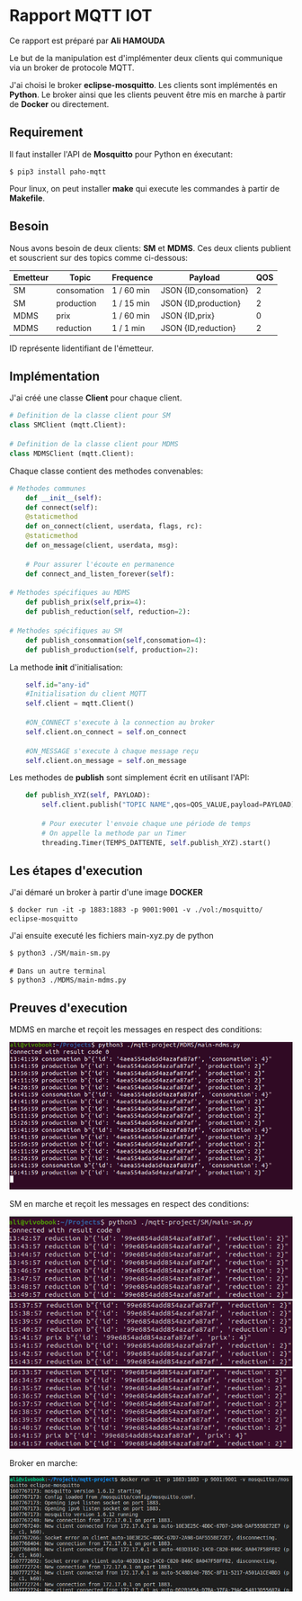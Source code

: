 # Rapport MQTT IOT 
Ce rapport est préparé par **Ali HAMOUDA**

Le but de la manipulation est d'implémenter deux clients qui communique via un broker de protocole MQTT.

J'ai choisi le broker **eclipse-mosquitto**.
Les clients sont implémentés en **Python**.
Le broker ainsi que les clients peuvent être mis en marche à partir de **Docker** ou directement.

## Requirement
Il faut installer l'API de **Mosquitto** pour Python en éxecutant:

```
$ pip3 install paho-mqtt
```

Pour linux, on peut installer **make** qui execute les commandes à partir de **Makefile**.

## Besoin
Nous avons besoin de deux clients: **SM** et **MDMS**.
Ces deux clients publient et souscrient sur des topics comme ci-dessous:

Emetteur | Topic | Frequence | Payload |QOS
--       |---    |--         |-- |--
SM |consomation|1 / 60 min|JSON {ID,consomation}|2
SM|production|1 / 15 min|JSON {ID,production}|2
MDMS |prix|1 / 60 min|JSON {ID,prix}|0
MDMS|reduction|1 / 1 min|JSON {ID,reduction}|2

ID représente lidentifiant de l'émetteur.

## Implémentation
J'ai créé une classe **Client** pour chaque client.

```python
# Definition de la classe client pour SM
class SMClient (mqtt.Client):

# Definition de la classe client pour MDMS
class MDMSClient (mqtt.Client):
```

Chaque classe contient des methodes convenables:
```python
# Methodes communes
    def __init__(self):
    def connect(self):
    @staticmethod
    def on_connect(client, userdata, flags, rc):
    @staticmethod
    def on_message(client, userdata, msg):

    # Pour assurer l'écoute en permanence
    def connect_and_listen_forever(self):

# Methodes spécifiques au MDMS
    def publish_prix(self,prix=4):
    def publish_reduction(self, reduction=2):

# Methodes spécifiques au SM
    def publish_consommation(self,consomation=4):
    def publish_production(self, production=2):
```

La methode **__init__** d'initialisation:
```python
    self.id="any-id"
    #Initialisation du client MQTT
    self.client = mqtt.Client()

    #ON_CONNECT s'execute à la connection au broker    
    self.client.on_connect = self.on_connect

    #ON_MESSAGE s'execute à chaque message reçu  
    self.client.on_message = self.on_message
```

Les methodes de **publish** sont simplement écrit en utilisant l'API:
```python
    def publish_XYZ(self, PAYLOAD):
        self.client.publish("TOPIC NAME",qos=QOS_VALUE,payload=PAYLOAD)

        # Pour executer l'envoie chaque une période de temps
        # On appelle la methode par un Timer
        threading.Timer(TEMPS_DATTENTE, self.publish_XYZ).start()
```
## Les étapes d'execution

J'ai démaré un broker à partir d'une image **DOCKER**

```
$ docker run -it -p 1883:1883 -p 9001:9001 -v ./vol:/mosquitto/ eclipse-mosquitto
```

J'ai ensuite executé les fichiers main-xyz.py de python
```shell
$ python3 ./SM/main-sm.py

# Dans un autre terminal
$ python3 ./MDMS/main-mdms.py
```

## Preuves d'execution

MDMS en marche et reçoit les messages en respect des conditions:

![MDMS](./Images/mdms.png)

SM en marche et reçoit les messages en respect des conditions:

![SM](./Images/sm-3.png)
![SM](./Images/sm-2.png)
![SM](./Images/sm-1.png)


Broker en marche:

![Broker](./Images/broker-1.png)